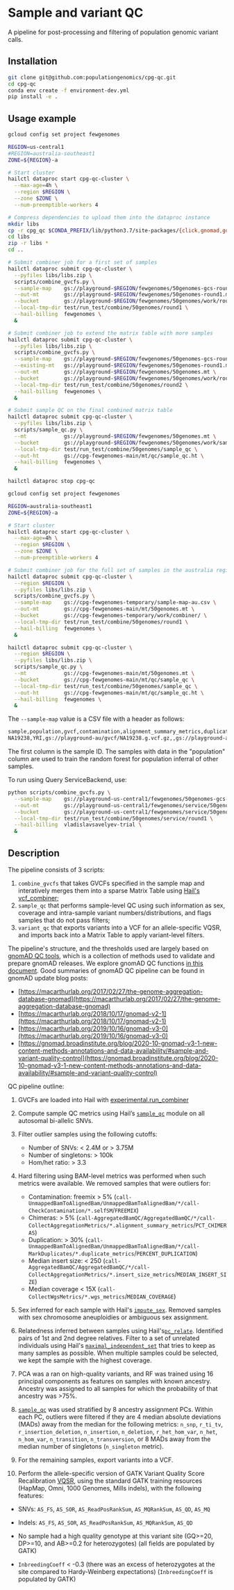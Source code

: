 # Sample and variant QC

A pipeline for post-processing and filtering of population genomic variant calls.

## Installation

```sh
git clone git@github.com:populationgenomics/cpg-qc.git
cd cpg-qc
conda env create -f environment-dev.yml
pip install -e .
```


## Usage example

```sh
gcloud config set project fewgenomes

REGION=us-central1
#REGION=australia-southeast1
ZONE=${REGION}-a

# Start cluster
hailctl dataproc start cpg-qc-cluster \
  --max-age=4h \
  --region $REGION \
  --zone $ZONE \
  --num-preemptible-workers 4

# Compress dependencies to upload them into the dataproc instance
mkdir libs
cp -r cpg_qc $CONDA_PREFIX/lib/python3.7/site-packages/{click,gnomad,google,slack} libs
cd libs
zip -r libs *
cd ..

# Submit combiner job for a first set of samples
hailctl dataproc submit cpg-qc-cluster \
  --pyfiles libs/libs.zip \
  scripts/combine_gvcfs.py \
  --sample-map    gs://playground-$REGION/fewgenomes/50genomes-gcs-round1.csv \
  --out-mt        gs://playground-$REGION/fewgenomes/50genomes-round1.mt \
  --bucket        gs://playground-$REGION/fewgenomes/50genomes/work/round1 \
  --local-tmp-dir test/run_test/combine/50genomes/round1 \
  --hail-billing  fewgenomes \
  &

# Submit combiner job to extend the matrix table with more samples
hailctl dataproc submit cpg-qc-cluster \
  --pyfiles libs/libs.zip \
  scripts/combine_gvcfs.py \
  --sample-map    gs://playground-$REGION/fewgenomes/50genomes-gcs-round2.csv \
  --existing-mt   gs://playground-$REGION/fewgenomes/50genomes-round1.mt \
  --out-mt        gs://playground-$REGION/fewgenomes/50genomes.mt \
  --bucket        gs://playground-$REGION/fewgenomes/50genomes/work/round2 \
  --local-tmp-dir test/run_test/combine/50genomes/round2 \
  --hail-billing  fewgenomes \
  &

# Submit sample QC on the final combined matrix table
hailctl dataproc submit cpg-qc-cluster \
  --pyfiles libs/libs.zip \
  scripts/sample_qc.py \
  --mt            gs://playground-$REGION/fewgenomes/50genomes.mt \
  --bucket        gs://playground-$REGION/fewgenomes/50genomes/work/sample_qc \
  --local-tmp-dir test/run_test/combine/50genomes/sample_qc \
  --out-ht        gs://cpg-fewgenomes-main/mt/qc/sample_qc.ht \
  --hail-billing  fewgenomes \
  &

hailctl dataproc stop cpg-qc
```

```bash
gcloud config set project fewgenomes

REGION=australia-southeast1
ZONE=${REGION}-a

# Start cluster
hailctl dataproc start cpg-qc-cluster \
  --max-age=4h \
  --region $REGION \
  --zone $ZONE \
  --num-preemptible-workers 4

# Submit combiner job for the full set of samples in the australia region
hailctl dataproc submit cpg-qc-cluster \
  --region $REGION \
  --pyfiles libs/libs.zip \
  scripts/combine_gvcfs.py \
  --sample-map    gs://cpg-fewgenomes-temporary/sample-map-au.csv \
  --out-mt        gs://cpg-fewgenomes-main/mt/50genomes.mt \
  --bucket        gs://cpg-fewgenomes-temporary/work/combiner/ \
  --local-tmp-dir test/run_test/combine/50genomes/round1 \
  --hail-billing  fewgenomes \
  &

hailctl dataproc submit cpg-qc-cluster \
  --region $REGION \
  --pyfiles libs/libs.zip \
  scripts/sample_qc.py \
  --mt            gs://cpg-fewgenomes-main/mt/50genomes.mt \
  --bucket        gs://cpg-fewgenomes-main/mt/qc/sample_qc \
  --local-tmp-dir test/run_test/combine/50genomes/sample_qc \
  --out-ht        gs://cpg-fewgenomes-main/mt/qc/sample_qc.ht \
  --hail-billing  fewgenomes \
  &

```

The `--sample-map` value is a CSV file with a header as follows:

```sh
sample,population,gvcf,contamination,alignment_summary_metrics,duplicate_metrics,insert_size_metrics,wgs_metrics
NA19238,YRI,gs://playground-au/gvcf/NA19238.g.vcf.gz,,gs://playground-au/<....>/NA19238.readgroup.alignment_summary_metrics,<...>/NA19238.duplicate_metrics,<...>/NA19238.insert_size_metrics,<...>/NA19238.wgs_metrics
```

The first column is the sample ID. The samples with data in the "population" column are used to train the random forest for population inferral of other samples.

To run using Query ServiceBackend, use:

```sh
python scripts/combine_gvcfs.py \
  --sample-map    gs://playground-us-central1/fewgenomes/50genomes-gcs-round1.csv \
  --out-mt        gs://playground-us-central1/fewgenomes/service/50genomes-round1.mt \
  --bucket        gs://playground-us-central1/fewgenomes/service/50genomes/work/round1 \
  --local-tmp-dir test/run_test/combine/50genomes/service/round1 \
  --hail-billing  vladislavsavelyev-trial \
  &
```


## Description

The pipeline consists of 3 scripts:

1. `combine_gvcfs` that takes GVCFs specified in the sample map and interatively merges them into a sparse Matrix Table using [Hail's vcf_combiner](https://hail.is/docs/0.2/experimental/vcf_combiner.html);
2. `sample_qc` that performs sample-level QC using such information as sex, coverage and intra-sample variant numbers/distributions, and flags samples that do not pass filters;
3. `variant_qc` that exports variants into a VCF for an allele-specific VQSR, and imports back into a Matrix Table to apply variant-level filters.

The pipeline's structure, and the thresholds used are largely based on [gnomAD QC tools](https://github.com/broadinstitute/gnomad_qc), which is a collection of methods used to validate and prepare gnomAD releases. We explore gnomAD QC functions [in this document](docs/gnomad_qc.md). Good summaries of gnomAD QC pipeline can be found in gnomAD update blog posts:

* [https://macarthurlab.org/2017/02/27/the-genome-aggregation-database-gnomad](https://macarthurlab.org/2017/02/27/the-genome-aggregation-database-gnomad)
* [https://macarthurlab.org/2018/10/17/gnomad-v2-1](https://macarthurlab.org/2018/10/17/gnomad-v2-1)
* [https://macarthurlab.org/2019/10/16/gnomad-v3-0](https://macarthurlab.org/2019/10/16/gnomad-v3-0)
* [https://gnomad.broadinstitute.org/blog/2020-10-gnomad-v3-1-new-content-methods-annotations-and-data-availability/#sample-and-variant-quality-control](https://gnomad.broadinstitute.org/blog/2020-10-gnomad-v3-1-new-content-methods-annotations-and-data-availability/#sample-and-variant-quality-control)

QC pipeline outline:

1. GVCFs are loaded into Hail with [experimental.run_combiner](https://hail.is/docs/0.2/experimental/vcf_combiner.html)

2. Compute sample QC metrics using Hail’s [`sample_qc`](https://hail.is/docs/0.2/methods/genetics.html#hail.methods.sample_qc) module on all autosomal bi-allelic SNVs.

3. Filter outlier samples using the following cutoffs:

   * Number of SNVs: < 2.4M or > 3.75M
   * Number of singletons: > 100k
   * Hom/het ratio: > 3.3

4. Hard filtering using BAM-level metrics was performed when such metrics were available. We removed samples that were outliers for:

   * Contamination: freemix > 5% (`call-UnmappedBamToAlignedBam/UnmappedBamToAlignedBam/*/call-CheckContamination/*.selfSM`/`FREEMIX`)
   * Chimeras: > 5% (`call-AggregatedBamQC/AggregatedBamQC/*/call-CollectAggregationMetrics/*.alignment_summary_metrics`/`PCT_CHIMERAS`)
   * Duplication: > 30% (`call-UnmappedBamToAlignedBam/UnmappedBamToAlignedBam/*/call-MarkDuplicates/*.duplicate_metrics`/`PERCENT_DUPLICATION`)
   * Median insert size: < 250 (`call-AggregatedBamQC/AggregatedBamQC/*/call-CollectAggregationMetrics/*.insert_size_metrics`/`MEDIAN_INSERT_SIZE`)
   * Median coverage < 15X (`call-CollectWgsMetrics/*.wgs_metrics`/`MEDIAN_COVERAGE`)

5. Sex inferred for each sample with Hail's [`impute_sex`](https://hail.is/docs/0.2/methods/genetics.html?highlight=impute_sex#hail.methods.impute_sex). Removed samples with sex chromosome aneuploidies or ambiguous sex assignment.

6. Relatedness inferred between samples using Hail's[`pc_relate`](https://hail.is/docs/0.2/methods/genetics.html?highlight=pc_relate#hail.methods.pc_relate). Identified pairs of 1st and 2nd degree relatives. Filter to a set of unrelated individuals using Hail's [`maximal_independent_set`](https://hail.is/docs/0.2/methods/misc.html?highlight=maximal_independent_set#hail.methods.maximal_independent_set) that tries to keep as many samples as possible. When multiple samples could be selected, we kept the sample with the highest coverage.

7. PCA was a ran on high-quality variants, and RF was trained using 16 principal components as features on samples with known ancestry. Ancestry was assigned to all samples for which the probability of that ancestry was >75%.

8. [`sample_qc`](https://hail.is/docs/0.2/methods/genetics.html#hail.methods.sample_qc) was used stratified by 8 ancestry assignment PCs. Within each PC, outliers were filtered if they are 4 median absolute deviations (MADs) away from the median for the following metrics: `n_snp`, `r_ti_tv`, `r_insertion_deletion`, `n_insertion`, `n_deletion`, `r_het_hom_var`, `n_het`, `n_hom_var`, `n_transition`, `n_transversion`, or 8 MADs away from the median number of singletons (`n_singleton` metric).

9. For the remaining samples, export variants into a VCF.

10. Perform the allele-specific version of GATK Variant Quality Score Recalibration [VQSR](https://gatkforums.broadinstitute.org/gatk/discussion/9622/allele-specific-annotation-and-filtering), using the standard GATK training resources (HapMap, Omni, 1000 Genomes, Mills indels), with the following features:

   * SNVs:   `AS_FS`, `AS_SOR`, `AS_ReadPosRankSum`, `AS_MQRankSum`, `AS_QD`, `AS_MQ`
   * Indels: `AS_FS`, `AS_SOR`, `AS_ReadPosRankSum`, `AS_MQRankSum`, `AS_QD`

   * No sample had a high quality genotype at this variant site (GQ>=20, DP>=10, and AB>=0.2 for heterozygotes) (all fields are populated by GATK)
   * `InbreedingCoeff` < -0.3 (there was an excess of heterozygotes at the site compared to Hardy-Weinberg expectations) (`InbreedingCoeff` is populated by GATK)
